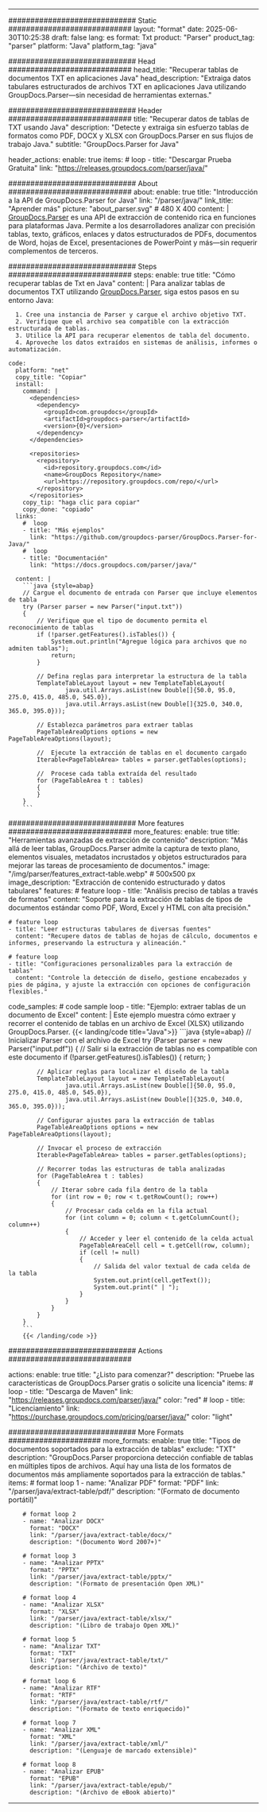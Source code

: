 


---
############################# Static ############################
layout: "format"
date:  2025-06-30T10:25:38
draft: false
lang: es
format: Txt
product: "Parser"
product_tag: "parser"
platform: "Java"
platform_tag: "java"

############################# Head ############################
head_title: "Recuperar tablas de documentos TXT en aplicaciones Java"
head_description: "Extraiga datos tabulares estructurados de archivos TXT en aplicaciones Java utilizando GroupDocs.Parser—sin necesidad de herramientas externas."

############################# Header ############################
title: "Recuperar datos de tablas de TXT usando Java" 
description: "Detecte y extraiga sin esfuerzo tablas de formatos como PDF, DOCX y XLSX con GroupDocs.Parser en sus flujos de trabajo Java."
subtitle: "GroupDocs.Parser for Java" 

header_actions:
  enable: true
  items:
    #  loop
    - title: "Descargar Prueba Gratuita"
      link: "https://releases.groupdocs.com/parser/java/"
      
############################# About ############################
about:
    enable: true
    title: "Introducción a la API de GroupDocs.Parser for Java"
    link: "/parser/java/"
    link_title: "Aprender más"
    picture: "about_parser.svg" # 480 X 400
    content: |
       [GroupDocs.Parser](/parser/java/) es una API de extracción de contenido rica en funciones para plataformas Java. Permite a los desarrolladores analizar con precisión tablas, texto, gráficos, enlaces y datos estructurados de PDFs, documentos de Word, hojas de Excel, presentaciones de PowerPoint y más—sin requerir complementos de terceros.

############################# Steps ############################
steps:
    enable: true
    title: "Cómo recuperar tablas de Txt en Java"
    content: |
      Para analizar tablas de documentos TXT utilizando [GroupDocs.Parser](/parser/java/), siga estos pasos en su entorno Java:
      
      1. Cree una instancia de Parser y cargue el archivo objetivo TXT.
      2. Verifique que el archivo sea compatible con la extracción estructurada de tablas.
      3. Utilice la API para recuperar elementos de tabla del documento.
      4. Aproveche los datos extraídos en sistemas de análisis, informes o automatización.
   
    code:
      platform: "net"
      copy_title: "Copiar"
      install:
        command: |
          <dependencies>
            <dependency>
              <groupId>com.groupdocs</groupId>
              <artifactId>groupdocs-parser</artifactId>
              <version>{0}</version>
            </dependency>
          </dependencies>

          <repositories>
            <repository>
              <id>repository.groupdocs.com</id>
              <name>GroupDocs Repository</name>
              <url>https://repository.groupdocs.com/repo/</url>
            </repository>
          </repositories>
        copy_tip: "haga clic para copiar"
        copy_done: "copiado"
      links:
        #  loop
        - title: "Más ejemplos"
          link: "https://github.com/groupdocs-parser/GroupDocs.Parser-for-Java/"
        #  loop
        - title: "Documentación"
          link: "https://docs.groupdocs.com/parser/java/"
          
      content: |
        ```java {style=abap}
        // Cargue el documento de entrada con Parser que incluye elementos de tabla
        try (Parser parser = new Parser("input.txt"))
        {
            // Verifique que el tipo de documento permita el reconocimiento de tablas
            if (!parser.getFeatures().isTables()) {
                System.out.println("Agregue lógica para archivos que no admiten tablas");
                return;
            }

            // Defina reglas para interpretar la estructura de la tabla
            TemplateTableLayout layout = new TemplateTableLayout(
                    java.util.Arrays.asList(new Double[]{50.0, 95.0, 275.0, 415.0, 485.0, 545.0}),
                    java.util.Arrays.asList(new Double[]{325.0, 340.0, 365.0, 395.0}));

            // Establezca parámetros para extraer tablas
            PageTableAreaOptions options = new PageTableAreaOptions(layout);

            //  Ejecute la extracción de tablas en el documento cargado
            Iterable<PageTableArea> tables = parser.getTables(options);

            //  Procese cada tabla extraída del resultado
            for (PageTableArea t : tables) 
            {
            }
        }
        ```            

############################# More features ############################
more_features:
  enable: true
  title: "Herramientas avanzadas de extracción de contenido"
  description: "Más allá de leer tablas, GroupDocs.Parser admite la captura de texto plano, elementos visuales, metadatos incrustados y objetos estructurados para mejorar las tareas de procesamiento de documentos."
  image: "/img/parser/features_extract-table.webp" # 500x500 px
  image_description: "Extracción de contenido estructurado y datos tabulares"
  features:
    # feature loop
    - title: "Análisis preciso de tablas a través de formatos"
      content: "Soporte para la extracción de tablas de tipos de documentos estándar como PDF, Word, Excel y HTML con alta precisión."

    # feature loop
    - title: "Leer estructuras tabulares de diversas fuentes"
      content: "Recupere datos de tablas de hojas de cálculo, documentos e informes, preservando la estructura y alineación."

    # feature loop
    - title: "Configuraciones personalizables para la extracción de tablas"
      content: "Controle la detección de diseño, gestione encabezados y pies de página, y ajuste la extracción con opciones de configuración flexibles."
      
  code_samples:
    # code sample loop
    - title: "Ejemplo: extraer tablas de un documento de Excel"
      content: |
        Este ejemplo muestra cómo extraer y recorrer el contenido de tablas en un archivo de Excel (XLSX) utilizando GroupDocs.Parser.
        {{< landing/code title="Java">}}
        ```java {style=abap}
        //  Inicializar Parser con el archivo de Excel
        try (Parser parser = new Parser("input.pdf"))
        {
            // Salir si la extracción de tablas no es compatible con este documento
            if (!parser.getFeatures().isTables())
            {
                return;
            }

            // Aplicar reglas para localizar el diseño de la tabla
            TemplateTableLayout layout = new TemplateTableLayout(
                    java.util.Arrays.asList(new Double[]{50.0, 95.0, 275.0, 415.0, 485.0, 545.0}),
                    java.util.Arrays.asList(new Double[]{325.0, 340.0, 365.0, 395.0}));

            // Configurar ajustes para la extracción de tablas
            PageTableAreaOptions options = new PageTableAreaOptions(layout);

            // Invocar el proceso de extracción
            Iterable<PageTableArea> tables = parser.getTables(options);

            // Recorrer todas las estructuras de tabla analizadas
            for (PageTableArea t : tables)
            {
                // Iterar sobre cada fila dentro de la tabla
                for (int row = 0; row < t.getRowCount(); row++)
                {
                    // Procesar cada celda en la fila actual
                    for (int column = 0; column < t.getColumnCount(); column++) 
                    {
                        // Acceder y leer el contenido de la celda actual
                        PageTableAreaCell cell = t.getCell(row, column);
                        if (cell != null)
                        {
                            // Salida del valor textual de cada celda de la tabla
                            System.out.print(cell.getText());
                            System.out.print(" | ");
                        }
                    }
                }
            }
        }
        ```
        {{< /landing/code >}}


############################# Actions ############################

actions:
  enable: true
  title: "¿Listo para comenzar?"
  description: "Pruebe las características de GroupDocs.Parser gratis o solicite una licencia"
  items:
    #  loop
    - title: "Descarga de Maven"
      link: "https://releases.groupdocs.com/parser/java/"
      color: "red"
        #  loop
    - title: "Licenciamiento"
      link: "https://purchase.groupdocs.com/pricing/parser/java/"
      color: "light"


############################# More Formats #####################
more_formats:
    enable: true
    title: "Tipos de documentos soportados para la extracción de tablas"
    exclude: "TXT"
    description: "GroupDocs.Parser proporciona detección confiable de tablas en múltiples tipos de archivos. Aquí hay una lista de los formatos de documentos más ampliamente soportados para la extracción de tablas."
    items: 
        # format loop 1
        - name: "Analizar PDF"
          format: "PDF"
          link: "/parser/java/extract-table/pdf/"
          description: "(Formato de documento portátil)"
          
        # format loop 2
        - name: "Analizar DOCX"
          format: "DOCX"
          link: "/parser/java/extract-table/docx/"
          description: "(Documento Word 2007+)"
          
        # format loop 3
        - name: "Analizar PPTX"
          format: "PPTX"
          link: "/parser/java/extract-table/pptx/"
          description: "(Formato de presentación Open XML)"
          
        # format loop 4
        - name: "Analizar XLSX"
          format: "XLSX"
          link: "/parser/java/extract-table/xlsx/"
          description: "(Libro de trabajo Open XML)"
          
        # format loop 5
        - name: "Analizar TXT"
          format: "TXT"
          link: "/parser/java/extract-table/txt/"
          description: "(Archivo de texto)"
          
        # format loop 6
        - name: "Analizar RTF"
          format: "RTF"
          link: "/parser/java/extract-table/rtf/"
          description: "(Formato de texto enriquecido)"
          
        # format loop 7
        - name: "Analizar XML"
          format: "XML"
          link: "/parser/java/extract-table/xml/"
          description: "(Lenguaje de marcado extensible)"
          
        # format loop 8
        - name: "Analizar EPUB"
          format: "EPUB"
          link: "/parser/java/extract-table/epub/"
          description: "(Archivo de eBook abierto)"
         
          

---